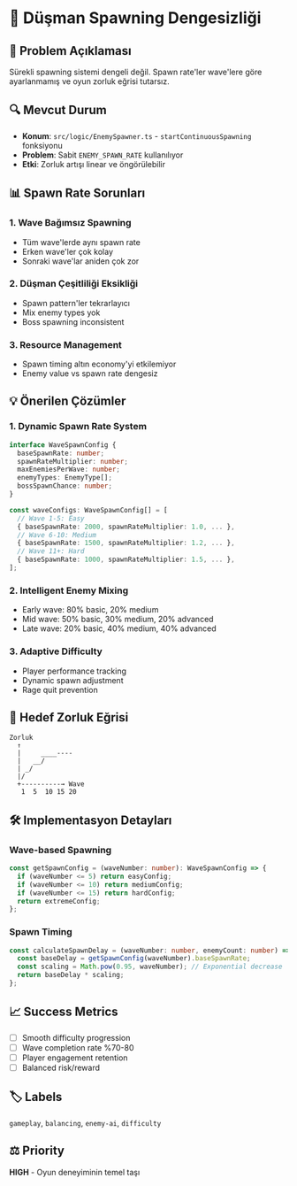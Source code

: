 # 🌊 Düşman Spawning Dengesizliği

## 📝 Problem Açıklaması
Sürekli spawning sistemi dengeli değil. Spawn rate'ler wave'lere göre ayarlanmamış ve oyun zorluk eğrisi tutarsız.

## 🔍 Mevcut Durum
- **Konum**: `src/logic/EnemySpawner.ts` - `startContinuousSpawning` fonksiyonu
- **Problem**: Sabit `ENEMY_SPAWN_RATE` kullanılıyor
- **Etki**: Zorluk artışı linear ve öngörülebilir

## 📊 Spawn Rate Sorunları

### 1. **Wave Bağımsız Spawning**
- Tüm wave'lerde aynı spawn rate
- Erken wave'ler çok kolay
- Sonraki wave'lar aniden çok zor

### 2. **Düşman Çeşitliliği Eksikliği**  
- Spawn pattern'ler tekrarlayıcı
- Mix enemy types yok
- Boss spawning inconsistent

### 3. **Resource Management**
- Spawn timing altın economy'yi etkilemiyor
- Enemy value vs spawn rate dengesiz

## 💡 Önerilen Çözümler

### 1. **Dynamic Spawn Rate System**
```typescript
interface WaveSpawnConfig {
  baseSpawnRate: number;
  spawnRateMultiplier: number;
  maxEnemiesPerWave: number;
  enemyTypes: EnemyType[];
  bossSpawnChance: number;
}

const waveConfigs: WaveSpawnConfig[] = [
  // Wave 1-5: Easy
  { baseSpawnRate: 2000, spawnRateMultiplier: 1.0, ... },
  // Wave 6-10: Medium  
  { baseSpawnRate: 1500, spawnRateMultiplier: 1.2, ... },
  // Wave 11+: Hard
  { baseSpawnRate: 1000, spawnRateMultiplier: 1.5, ... },
];
```

### 2. **Intelligent Enemy Mixing**
- Early wave: 80% basic, 20% medium
- Mid wave: 50% basic, 30% medium, 20% advanced
- Late wave: 20% basic, 40% medium, 40% advanced

### 3. **Adaptive Difficulty**
- Player performance tracking
- Dynamic spawn adjustment
- Rage quit prevention

## 🎯 Hedef Zorluk Eğrisi

```
Zorluk
  ↑
  |     ____----
  |   __/
  | _/
  |/
  +----------→ Wave
   1  5  10 15 20
```

## 🛠️ Implementasyon Detayları

### Wave-based Spawning
```typescript
const getSpawnConfig = (waveNumber: number): WaveSpawnConfig => {
  if (waveNumber <= 5) return easyConfig;
  if (waveNumber <= 10) return mediumConfig;
  if (waveNumber <= 15) return hardConfig;
  return extremeConfig;
};
```

### Spawn Timing
```typescript
const calculateSpawnDelay = (waveNumber: number, enemyCount: number) => {
  const baseDelay = getSpawnConfig(waveNumber).baseSpawnRate;
  const scaling = Math.pow(0.95, waveNumber); // Exponential decrease
  return baseDelay * scaling;
};
```

## 📈 Success Metrics
- [ ] Smooth difficulty progression
- [ ] Wave completion rate %70-80
- [ ] Player engagement retention
- [ ] Balanced risk/reward

## 🏷️ Labels
`gameplay`, `balancing`, `enemy-ai`, `difficulty`

## ⚖️ Priority
**HIGH** - Oyun deneyiminin temel taşı 